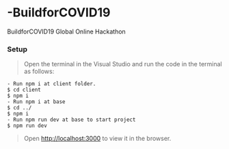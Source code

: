 # -BuildforCOVID19
BuildforCOVID19 Global Online Hackathon

### Setup

> Open the terminal in the Visual Studio
> and run the code in the terminal as follows:
```shell
- Run npm i at client folder.
$ cd client
$ npm i
- Run npm i at base
$ cd ../
$ npm i
- Run npm run dev at base to start project
$ npm run dev
```



>Open [http://localhost:3000](http://localhost:3000) to view it in the browser.











